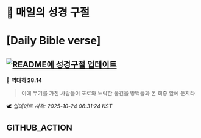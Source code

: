 # 🙏 매일의 성경 구절
# [Daily Bible verse]
## [![README에 성경구절 업데이트](https://github.com/DONGSUKA/first_test/actions/workflows/update-readme-bible.yml/badge.svg)](https://github.com/DONGSUKA/first_test/actions/workflows/update-readme-bible.yml)
<!-- START_BIBLE_VERSE -->
📖 **역대하 28:14**
> 이에 무기를 가진 사람들이 포로와 노략한 물건을 방백들과 온 회중 앞에 둔지라

🕊️ _업데이트 시각: 2025-10-24 06:31:24 KST_
  <!-- END_BIBLE_VERSE -->
## GITHUB_ACTION
